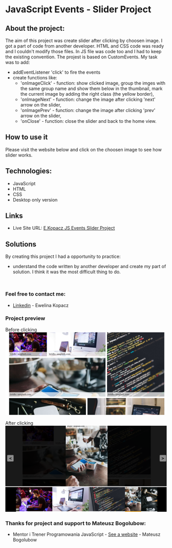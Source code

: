 # JavaScript Events - Slider Project

## About the project:
The aim of this project was create slider after clicking by choosen image. I got a part of code from another developer. HTML and CSS code was ready and I couldn't modify those files. In JS file was code too and I had to keep the existing convention. The projest is based on CustomEvents. My task was to add:
* addEventListener 'click' to fire the events
* create functions like:
    * 'onImageClick' - function: show clicked image, group the imges with the same group name and show them below in the thumbnail, mark the current image by adding the right class (the yellow border),
    * 'onImageNext' - function: change the image after clicking 'next' arrow on the slider,
    * 'onImagePrev' - function: change the image after clicking 'prev' arrow on the slider,
    * 'onClose' - function: close the slider and back to the home view.


## How to use it
Please visit the website below and click on the choosen image to see how slider works.

## Technologies:

* JavaScript
* HTML
* CSS
* Desktop only version

## Links

* Live Site URL: [E.Kopacz JS Events Slider Project](https://ekopacz-js-events-project.netlify.app)

## Solutions
By creating this project I had a opportunity to practice:
* understand the code written by another developer and create my part of solution. I think it was the most difficult thing to do.


```

```



```

```

### Feel free to contact me:

* [Linkedin](https://www.linkedin.com/in/ewelina-kopacz-929559100/) - Ewelina Kopacz

### Project preview

Before clicking
![Project-preview](./assets/preview/screen1.png)

After clicking
![Project-preview](./assets/preview/screen2.png)


### Thanks for project and support to Mateusz Bogolubow:
* Mentor i Trener Programowania JavaScript - [See a website](https://devmentor.pl/) - Mateusz Bogolubow